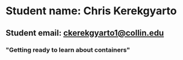 # Student name: Chris Kerekgyarto
## Student email: ckerekgyarto1@collin.edu
### "Getting ready to learn about containers"
